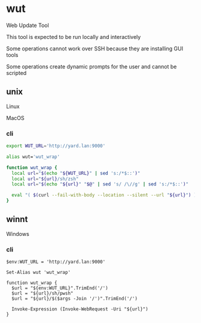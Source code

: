 # wut

Web Update Tool

This tool is expected to be run locally and interactively

Some operations cannot work over SSH because they are installing GUI tools

Some operations create dynamic prompts for the user and cannot be scripted

## unix

Linux

MacOS

### cli

```zsh
export WUT_URL='http://yard.lan:9000'

alias wut='wut_wrap'

function wut_wrap {
  local url="$(echo "${WUT_URL}" | sed 's:/*$::')"
  local url="${url}/sh/zsh"
  local url="$(echo "${url}" "$@" | sed 's/ /\//g' | sed 's:/*$::')"

  eval "( $(curl --fail-with-body --location --silent --url "${url}") )"
}
```

## winnt

Windows

### cli

```pwsh
$env:WUT_URL = 'http://yard.lan:9000'

Set-Alias wut 'wut_wrap'

function wut_wrap {
  $url = "${env:WUT_URL}".TrimEnd('/')
  $url = "${url}/sh/pwsh"
  $url = "${url}/$($args -Join '/')".TrimEnd('/')

  Invoke-Expression (Invoke-WebRequest -Uri "${url}")
}
```
